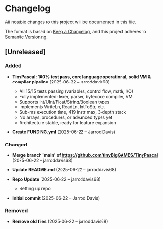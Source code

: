 # Changelog

All notable changes to this project will be documented in this file.

The format is based on [Keep a Changelog](https://keepachangelog.com/en/1.0.0/),
and this project adheres to [Semantic Versioning](https://semver.org/spec/v2.0.0.html).

## [Unreleased]

### Added
- **TinyPascal: 100% test pass, core language operational, solid VM & compiler pipeline** (2025-06-22 – jarroddavis68)
  - All 15/15 tests passing (variables, control flow, math, I/O)
  - Fully implemented: lexer, parser, bytecode compiler, VM
  - Supports Int/UInt/Float/String/Boolean types
  - Implements WriteLn, ReadLn, IntToStr, etc.
  - Sub-ms execution time, 419 instr max, 3-depth stack
  - No arrays, procedures, or advanced types yet
  - Architecture stable, ready for feature expansion

- **Create FUNDING.yml** (2025-06-22 – Jarrod Davis)


### Changed
- **Merge branch 'main' of https://github.com/tinyBigGAMES/TinyPascal** (2025-06-22 – jarroddavis68)

- **Update README.md** (2025-06-22 – jarroddavis68)

- **Repo Update** (2025-06-22 – jarroddavis68)
  - Setting up repo

- **Initial commit** (2025-06-22 – Jarrod Davis)


### Removed
- **Remove old files** (2025-06-22 – jarroddavis68)

